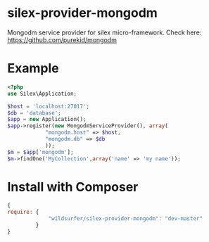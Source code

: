 silex-provider-mongodm
================================

Mongodm service provider for silex micro-framework. Check here: https://github.com/purekid/mongodm

Example
=======

``` php
<?php
use Silex\Application;

$host = 'localhost:27017';
$db = 'database';
$app = new Application();
$app->register(new MongodmServiceProvider(), array(
            "mongodm.host" => $host,
            "mongodm.db" => $db
            ));
$m = $app['mongodm'];
$m->findOne('MyCollection',array('name' => 'my name'));

```

Install with Composer
=====================

``` js
{
require: {
             "wildsurfer/silex-provider-mongodm": "dev-master"
         }
}
```
